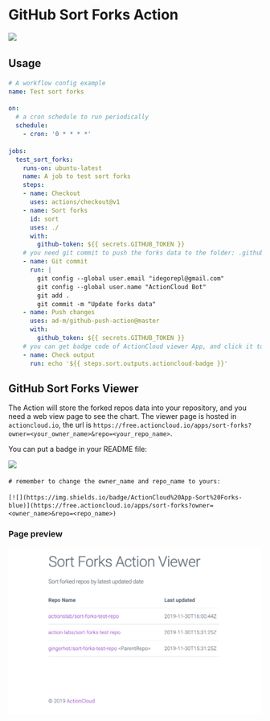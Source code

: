 # GitHub Sort Forks Action

![](https://github.com/actioncloud/sort-forks-action/workflows/Test%20sort%20forks/badge.svg)


## Usage

```yaml
# A workflow config example
name: Test sort forks

on:
  # a cron schedule to run periodically
  schedule:
    - cron: '0 * * * *'

jobs:
  test_sort_forks:
    runs-on: ubuntu-latest
    name: A job to test sort forks
    steps:
    - name: Checkout
      uses: actions/checkout@v1
    - name: Sort forks
      id: sort
      uses: ./
      with:
        github-token: ${{ secrets.GITHUB_TOKEN }}
    # you need git commit to push the forks data to the folder: .github/actioncloud
    - name: Git commit
      run: |
        git config --global user.email "idegorepl@gmail.com"
        git config --global user.name "ActionCloud Bot"
        git add .
        git commit -m "Update forks data"
    - name: Push changes
      uses: ad-m/github-push-action@master
      with:
        github_token: ${{ secrets.GITHUB_TOKEN }}
    # you can get badge code of ActionCloud viewer App, and click it to view your data
    - name: Check output
      run: echo '${{ steps.sort.outputs.actioncloud-badge }}'
```

## GitHub Sort Forks Viewer

The Action will store the forked repos data into your repository, and you need a web view page to see the chart. The viewer page is hosted in `actioncloud.io`, the url is `https://free.actioncloud.io/apps/sort-forks?owner=<your_owner_name>&repo=<your_repo_name>`.

You can put a badge in your README file:

[![](https://img.shields.io/badge/ActionCloud%20App-Sort%20Forks-blue)](https://free.actioncloud.io/apps/sort-forks?owner=actioncloud&repo=sort-forks-action)

```pre
# remember to change the owner_name and repo_name to yours:

[![](https://img.shields.io/badge/ActionCloud%20App-Sort%20Forks-blue)](https://free.actioncloud.io/apps/sort-forks?owner=<owner_name>&repo=<repo_name>)
```

### Page preview

![github sort forks preview](https://raw.githubusercontent.com/actioncloud/actioncloud.github.io/master/apps/sort-forks/images/sortForksPreview.png)
